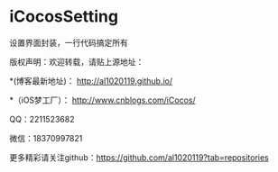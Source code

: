 # iCocosSetting
设置界面封装，一行代码搞定所有




版权声明：欢迎转载，请贴上源地址：


*(博客最新地址)： http://al1020119.github.io/


*（iOS梦工厂）： http://www.cnblogs.com/iCocos/

QQ：2211523682

微信：18370997821


更多精彩请关注github：https://github.com/al1020119?tab=repositories
